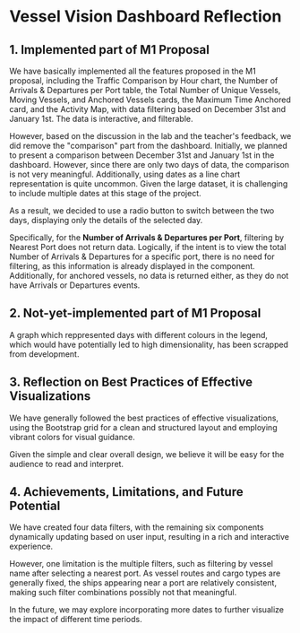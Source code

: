 # Vessel Vision Dashboard Reflection

## **1. Implemented part of M1 Proposal**

We have basically implemented all the features proposed in the M1 proposal, including the Traffic Comparison by Hour chart, the Number of Arrivals & Departures per Port table, the Total Number of Unique Vessels, Moving Vessels, and Anchored Vessels cards, the Maximum Time Anchored card, and the Activity Map, with data filtering based on December 31st and January 1st. The data is interactive, and filterable.

However, based on the discussion in the lab and the teacher's feedback, we did remove the "comparison" part from the dashboard. Initially, we planned to present a comparison between December 31st and January 1st in the dashboard. However, since there are only two days of data, the comparison is not very meaningful. Additionally, using dates as a line chart representation is quite uncommon. Given the large dataset, it is challenging to include multiple dates at this stage of the project. 

As a result, we decided to use a radio button to switch between the two days, displaying only the details of the selected day.

Specifically, for the **Number of Arrivals & Departures per Port**, filtering by Nearest Port does not return data. Logically, if the intent is to view the total Number of Arrivals & Departures for a specific port, there is no need for filtering, as this information is already displayed in the component. Additionally, for anchored vessels, no data is returned either, as they do not have Arrivals or Departures events.

## **2. Not-yet-implemented part of M1 Proposal**

A graph which reppresented days with different colours in the legend, which would have potentially led to high dimensionality, has been scrapped from development.

## **3. Reflection on Best Practices of Effective Visualizations**

We have generally followed the best practices of effective visualizations, using the Bootstrap grid for a clean and structured layout and employing vibrant colors for visual guidance. 

Given the simple and clear overall design, we believe it will be easy for the audience to read and interpret.

## **4. Achievements, Limitations, and Future Potential**

We have created four data filters, with the remaining six components dynamically updating based on user input, resulting in a rich and interactive experience. 

However, one limitation is the multiple filters, such as filtering by vessel name after selecting a nearest port. As vessel routes and cargo types are generally fixed, the ships appearing near a port are relatively consistent, making such filter combinations possibly not that meaningful. 

In the future, we may explore incorporating more dates to further visualize the impact of different time periods.
